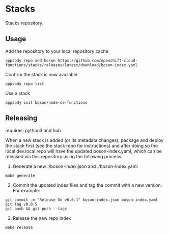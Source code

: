 # Stacks

Stacks repository.

## Usage

Add the repository to your local repository cache
```
appsody repo add boson https://github.com/openshift-cloud-functions/stacks/releases/latest/download/boson-index.yaml
```

Confirm the stack is now available
```
appsody repo list
```

Use a stack
```
appsody init boson/node-ce-functions
```


## Releasing

requires: python3 and hub

When a new stack is added (or its metadata changes), package and deploy the stack first (see the stack repo for instructions) and after doing so the local dev.local repo will have the updated boson-index.yaml, which can be released via this repository using the following process:

1) Generate a new ./boson-index.json and ./boson-index.yaml
```
make generate
```
2) Commit the updated index files and tag the commit with a new version. For example:
```
git commit -m "Release Go v0.0.1" boson-index.json boson-index.yaml
git tag v0.0.5
git push && git push --tags
```

3) Release the new repo index
```
make release
```

